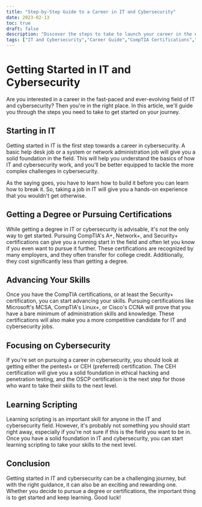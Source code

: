 ```yaml
---
title: "Step-by-Step Guide to a Career in IT and Cybersecurity"
date: 2023-02-13
toc: true
draft: false
description: "Discover the steps to take to launch your career in the exciting and ever-evolving field of IT and Cybersecurity with this comprehensive guide"
tags: ["IT and Cybersecurity","Career Guide","CompTIA Certifications","MCSA","Linux+","CCNA","Penetration Testing","Ethical Hacking","OSCP","Scripting","IT Jobs","Cybersecurity Jobs"]
---
```


# Getting Started in IT and Cybersecurity

Are you interested in a career in the fast-paced and ever-evolving field of IT and cybersecurity? Then you're in the right place. In this article, we'll guide you through the steps you need to take to get started on your journey.

## Starting in IT

Getting started in IT is the first step towards a career in cybersecurity. A basic help desk job or a system or network administration job will give you a solid foundation in the field. This will help you understand the basics of how IT and cybersecurity work, and you'll be better equipped to tackle the more complex challenges in cybersecurity. 

As the saying goes, you have to learn how to build it before you can learn how to break it. So, taking a job in IT will give you a hands-on experience that you wouldn't get otherwise. 

## Getting a Degree or Pursuing Certifications

While getting a degree in IT or cybersecurity is advisable, it's not the only way to get started. Pursuing CompTIA's A+, Network+, and Security+ certifications can give you a running start in the field and often let you know if you even want to pursue it further. These certifications are recognized by many employers, and they often transfer for college credit. Additionally, they cost significantly less than getting a degree.

## Advancing Your Skills

Once you have the CompTIA certifications, or at least the Security+ certification, you can start advancing your skills. Pursuing certifications like Microsoft's MCSA, CompTIA's Linux+, or Cisco's CCNA will prove that you have a bare minimum of administration skills and knowledge. These certifications will also make you a more competitive candidate for IT and cybersecurity jobs.

## Focusing on Cybersecurity

If you're set on pursuing a career in cybersecurity, you should look at getting either the pentest+ or CEH (preferred) certification. The CEH certification will give you a solid foundation in ethical hacking and penetration testing, and the OSCP certification is the next step for those who want to take their skills to the next level.

## Learning Scripting

Learning scripting is an important skill for anyone in the IT and cybersecurity field. However, it's probably not something you should start right away, especially if you're not sure if this is the field you want to be in. Once you have a solid foundation in IT and cybersecurity, you can start learning scripting to take your skills to the next level.

## Conclusion

Getting started in IT and cybersecurity can be a challenging journey, but with the right guidance, it can also be an exciting and rewarding one. Whether you decide to pursue a degree or certifications, the important thing is to get started and keep learning. Good luck!
